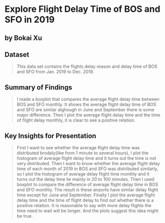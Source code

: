# Explore Flight Delay Time of BOS and SFO in 2019
## by Bokai Xu


## Dataset

> This data set contains the flights delay reason and delay time of BOS and SFO from Jan. 2019 to Dec. 2019.


## Summary of Findings

>  I made a boxplot that compares the average flight delay time between BOS and SFO monthly. It shows the average flight delay time of BOS and SFO are similar alghough in June and September there is some major difference. Then I plot the average flight delay time and the time of filght delay monthly, it is clear to see a positive relation.


## Key Insights for Presentation

> First I want to see whether the average flight delay time was distributed brodaly(like from 1 minute to several hours), I plot the histogram of average flight delay time and it turns out the time is not very distributed.
Then I want to know whether the average flight delay time of each month of 2019 in BOS and SFO was distributed similarly, so I plot the histogram of average delay flight time monthly and it turns out the delay time lie mainly in 20 to 100 minutes.
Then I used boxplot to compare the difference of average flight delay time in BOS and SFO monthly. The result is these airports have similar delay flight time except for June and September.
Finally I plot the average flight delay time and the time of flight delay to find out whether there is a positive relation. It is reasonable to say with more delay flights the time need to wait will be longer. And the plots suggest this idea might be true.
